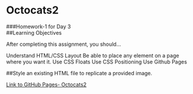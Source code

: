 # Octocats2
###Homework-1 for Day 3  
##Learning Objectives

After completing this assignment, you should...

 Understand HTML/CSS Layout
 Be able to place any element on a page where you want it.
 Use CSS Floats
 Use CSS Positioning
 Use Github Pages  
 
##Style an existing HTML file to replicate a provided image.
 
[Link to GitHub Pages- Octocats2](https://mbp469.github.io/Octocats2/)
